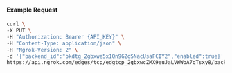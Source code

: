 <!-- Code generated for API Clients. DO NOT EDIT. -->

#### Example Request

```bash
curl \
-X PUT \
-H "Authorization: Bearer {API_KEY}" \
-H "Content-Type: application/json" \
-H "Ngrok-Version: 2" \
-d '{"backend_id":"bkdtg_2gbxwe5x1Qn9G2gSNacUsaFCIY2","enabled":true}' \
https://api.ngrok.com/edges/tcp/edgtcp_2gbxwcZMX9euJaLVWWbA7qTsxy8/backend
```
